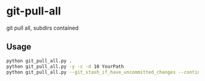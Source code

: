 # git-pull-all
git pull all, subdirs contained
## Usage
```bash
python git_pull_all.py .
python git_pull_all.py -y -c -d 10 YourPath
python git_pull_all.py --git_stash_if_have_uncommitted_changes --continue_when_meet_git:true -stop_when_meet_max_depth 10 YourPath
```
